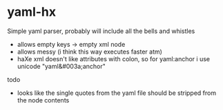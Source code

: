 # yaml-hx

Simple yaml parser, probably will include all the bells and whistles



* allows empty keys -> empty xml node
* allows messy (i think this way executes faster atm)
* haXe xml doesn't like attributes with colon, so for yaml:anchor i use unicode "yaml&#003a;anchor"

todo  
* looks like the single quotes from the yaml file should be stripped from the node contents